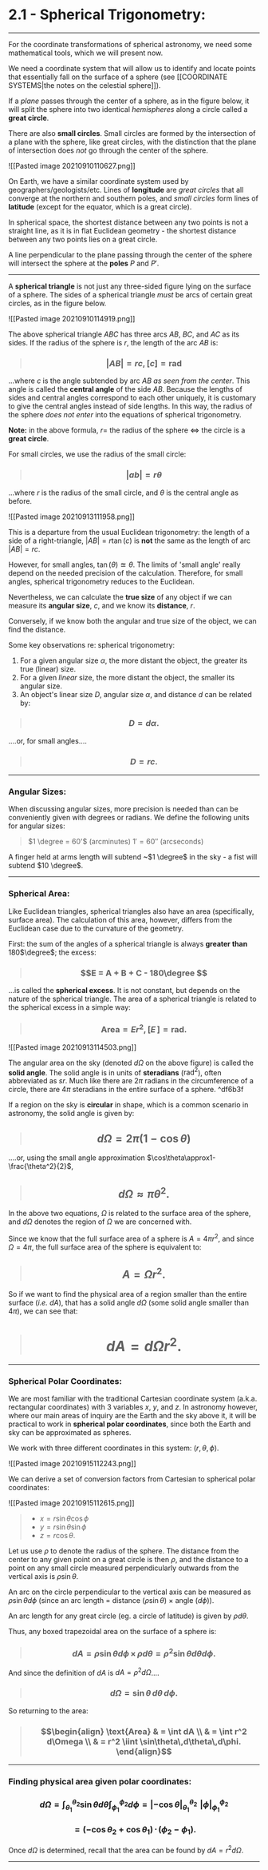 # 2.1 - Spherical Trigonometry: 

___

For the coordinate transformations of spherical astronomy, we need some mathematical tools, which we will present now. 

We need a coordinate system that will allow us to identify and locate points that essentially fall on the surface of a sphere (see [[COORDINATE SYSTEMS|the notes on the celestial sphere]]).

If a *plane* passes through the center of a sphere, as in the figure below, it will split the sphere into two identical *hemispheres* along a circle called a **great circle**. 

There are also **small circles**. Small circles are formed by the intersection of a plane with the sphere, like great circles, with the distinction that the plane of intersection does *not* go through the center of the sphere.  


![[Pasted image 20210910110627.png]]


On Earth, we have a similar coordinate system used by geographers/geologists/etc. Lines of **longitude** are *great circles* that all converge at the northern and southern poles, and *small circles* form lines of **latitude** (except for the equator, which is a great circle). 


In spherical space, the shortest distance between any two points is not a straight line, as it is in flat Euclidean geometry - the shortest distance between any two points lies on a great circle. 

A line perpendicular to the plane passing through the center of the sphere will intersect the sphere at the **poles** $P$ and $P'$. 

***

A **spherical triangle** is not just any three-sided figure lying on the surface of a sphere. The sides of a spherical triangle *must* be arcs of certain great circles, as in the figure below. 

![[Pasted image 20210910114919.png]]

The above spherical triangle *ABC* has three arcs *AB*, *BC*, and *AC* as its sides. If the radius of the sphere is *r*, the length of the arc *AB* is:

> ### $$|AB| = rc, [c]=\text{rad}$$

...where *c* is the angle subtended by arc *AB* *as seen from the center*.  This angle is called the **central angle** of the side *AB*. Because the lengths of sides and central angles correspond to each other uniquely, it is customary to give the central angles instead of side lengths. In this way, the radius of the sphere *does not enter* into the equations of spherical trigonometry.

**Note:** in the above formula, $r =$ the radius of the sphere $\iff$ the circle is a **great circle**. 

For small circles, we use the radius of the small circle:

> ### $$|ab|= r \theta $$

...where *r* is the radius of the small circle, and $\theta$ is the central angle as before. 

![[Pasted image 20210913111958.png]]

This is a departure from the usual Euclidean trigonometry: the length of a side of a right-triangle, $|AB| =r \tan(c)$ is **not** the same as the length of arc $|AB|=rc$.

However, for small angles, $\tan(\theta)\approxeq \theta$. The limits of 'small angle' really depend on the needed precision of the calculation. Therefore, for small angles, spherical trigonometry reduces to the Euclidean. 

Nevertheless, we can calculate the **true size** of any object if we can measure its **angular size**, *c*, and we know its **distance**, *r*. 

Conversely, if we know both the angular and true size of the object, we can find the distance. 

Some key observations re: spherical trigonometry:

1. For a given angular size $\alpha$, the more distant the object, the greater its true (linear) size.
2. For a given *linear* size, the more distant the object, the smaller its angular size.
3. An object's linear size *D*, angular size $\alpha$, and distance *d* can be related by:

> ### $$D = d \alpha. $$

....or, for small angles....

> ### $$D = rc. $$

***

### Angular Sizes:
When discussing angular sizes, more precision is needed than can be conveniently given with degrees or radians. We define the following units for angular sizes:


> $1 \degree = 60'$ (arcminutes)
> $1' = 60''$ (arcseconds)

A finger held at arms length will subtend ~$1 \degree$ in the sky - a fist will subtend $10 \degree$. 

***

### Spherical Area:

Like Euclidean triangles, spherical triangles also have an area (specifically, surface area). The calculation of this area, however, differs from the Euclidean case due to the curvature of the geometry.

First: the sum of the angles of a spherical triangle is always **greater than** 180$\degree$; the excess:

> ### $$E = A + B + C - 180\degree $$

...is called the **spherical excess**. It is not constant, but depends on the nature of the spherical triangle. The area of a spherical triangle is related to the spherical excess in a simple way:

> ### $$\text{Area} = Er^2, \, [E\,] = \text{rad}. $$


![[Pasted image 20210913114503.png]]

The angular area on the sky (denoted $d\Omega$ on the above figure) is called the **solid angle**. The solid angle is in units of **steradians** ($\text{rad}^2$), often abbreviated as *sr*. Much like there are $2\pi$ radians in the circumference of a circle, there are $4\pi$ steradians in the entire surface of a sphere.  ^df6b3f

If a region on the sky is **circular** in shape, which is a common scenario in astronomy, the solid angle is given by:

> ## $$d\Omega= 2\pi (1-\cos\theta)$$

....or, using the small angle approximation $\cos\theta\approx1-\frac{\theta^2}{2}$,

> ## $$d\Omega	\approx \pi \theta^2.$$

In the above two equations, $\Omega$ is related to the surface area of the sphere, and $d\Omega$ denotes the region of $\Omega$ we are concerned with. 

Since we know that the full surface area of a sphere is $A = 4 \pi r^2$, and since $\Omega = 4\pi$, the full surface area of the sphere is equivalent to:

> ## $$A = \Omega r^2. $$

So if we want to find the physical area of a region smaller than the entire surface (*i.e.* $dA$), that has a solid angle $d\Omega$ (some solid angle smaller than $4\pi$), we can see that:

> # $$dA = d\Omega r^2. $$

***

 ### Spherical Polar Coordinates:
 
 We are most familiar with the traditional Cartesian coordinate system (a.k.a. rectangular coordinates) with 3 variables *x*, *y*, and *z*.  In astronomy however, where our main areas of inquiry are the Earth and the sky above it, it will be practical to work in **spherical polar coordinates**, since both the Earth and sky can be approximated as spheres. 
 
 We work with three different coordinates in this system: ($r,\,\theta,\,\phi$).
 
 ![[Pasted image 20210915112243.png]]
 
 
 We can derive a set of conversion factors from Cartesian to spherical polar coordinates:
 
  ![[Pasted image 20210915112615.png]]
  
  > - $x =r \sin\theta\cos\phi$
  > - $y = r\sin\theta\sin\phi$
  > - $z =r\cos\theta$.
  
  
  Let us use $\rho$ to denote the radius of the sphere. The distance from the center to any given point on a great circle is then $\rho$, and the distance to a point on any small circle measured perpendicularly outwards from the vertical axis is $\rho\sin\theta$. 
  
  An arc on the circle perpendicular to the vertical axis can be measured as $\rho\sin\theta d\phi$ (since an arc length  = distance ($\rho\sin\theta$) $\times$ angle ($d\phi$)).
  
  An arc length for any great circle (eg. a circle of latitude) is given by $\rho d\theta$.
  
  Thus, any boxed trapezoidal area on the surface of a sphere is: 
  
  > ### $$dA = \rho\sin\theta d\phi\,\times\,\rho d\theta = \rho^2\sin\theta d\theta d\phi. $$

And since the definition of $dA$ is $dA = \rho^2 d\Omega$....


> ### $$d\Omega = \sin\theta \,d\theta \,d\phi.$$
 
 
So returning to the area:

> ### $$\begin{align} \text{Area} & = \int dA \\ & = \int r^2 d\Omega \\ & = r^2 \iint \sin\theta\,d\theta\,d\phi.	 \end{align}$$
  
  ***
  
  
 
  
  ### Finding physical area given polar coordinates:
  
  ### $$d\Omega = \int_{\theta_1}^{\theta_2}\sin\theta d\theta \int_{\phi_1}^{\phi_2}d\phi = |-\cos\theta|_{\theta_1}^{\theta_2}\,\, |\phi|_{\phi_1}^{\phi_2}$$
  
  ### $$= (-\cos\theta_2 + \cos\theta_1)\, \cdot \, (\phi_2 - \phi_1).$$
  
  Once $d\Omega$ is determined, recall that the area can be found by $dA = r^2 d\Omega$. 
  
  ***
  

  
  